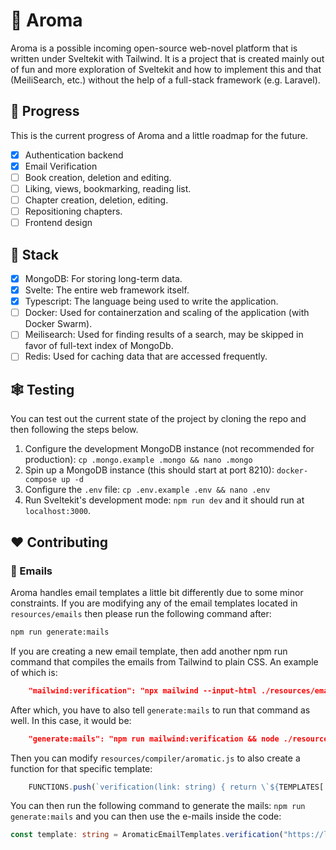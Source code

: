 # 🌸 Aroma
Aroma is a possible incoming open-source web-novel platform that is written under Sveltekit with Tailwind. It is a project that is created mainly out of fun and more exploration of Sveltekit and how to implement this and that (MeiliSearch, etc.) without the help of a full-stack framework (e.g. Laravel).

## 🎡 Progress
This is the current progress of Aroma and a little roadmap for the future.
- [x] Authentication backend
- [x] Email Verification
- [ ] Book creation, deletion and editing.
- [ ] Liking, views, bookmarking, reading list.
- [ ] Chapter creation, deletion, editing.
- [ ] Repositioning chapters.
- [ ] Frontend design

## 🛞 Stack
- [x] MongoDB: For storing long-term data.
- [x] Svelte: The entire web framework itself.
- [x] Typescript: The language being used to write the application.
- [ ] Docker: Used for containerzation and scaling of the application (with Docker Swarm).
- [ ] Meilisearch: Used for finding results of a search, may be skipped in favor of full-text index of MongoDb.
- [ ] Redis: Used for caching data that are accessed frequently.

## 🕸️ Testing
You can test out the current state of the project by cloning the repo and then following the steps below.
1. Configure the development MongoDB instance (not recommended for production): `cp .mongo.example .mongo && nano .mongo`
2. Spin up a MongoDB instance (this should start at port 8210): `docker-compose up -d`
3. Configure the `.env` file: `cp .env.example .env && nano .env`
4. Run Sveltekit's development mode: `npm run dev` and it should run at `localhost:3000`.


## ❤️ Contributing

### 💌 Emails
Aroma handles email templates a little bit differently due to some minor constraints. If you are modifying any of the email templates located in `resources/emails` then please run the following command after:
```sh
npm run generate:mails
```

If you are creating a new email template, then add another npm run command that compiles the emails from Tailwind to plain CSS. An example of which is:
```json
    "mailwind:verification": "npx mailwind --input-html ./resources/emails/verification.html --output-html ./resources/emails/build/verification.html",
```

After which, you have to also tell `generate:mails` to run that command as well. In this case, it would be:
```json
    "generate:mails": "npm run mailwind:verification && node ./resources/compiler/aromatic.js"
```

Then you can modify `resources/compiler/aromatic.js` to also create a function for that specific template:
```javascript
    FUNCTIONS.push(`verification(link: string) { return \`${TEMPLATES['verification']}\`; }`);
```

You can then run the following command to generate the mails: `npm run generate:mails` and you can then use the e-mails inside the code:
```typescript
const template: string = AromaticEmailTemplates.verification("https://localhost:3000/hello-world")
```